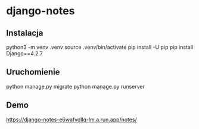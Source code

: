 # django-notes

## Instalacja
python3 -m venv .venv
source .venv/bin/activate
pip install -U pip
pip install Django==4.2.7

## Uruchomienie
python manage.py migrate
python manage.py runserver

## Demo
https://django-notes-e6wafvdllq-lm.a.run.app/notes/